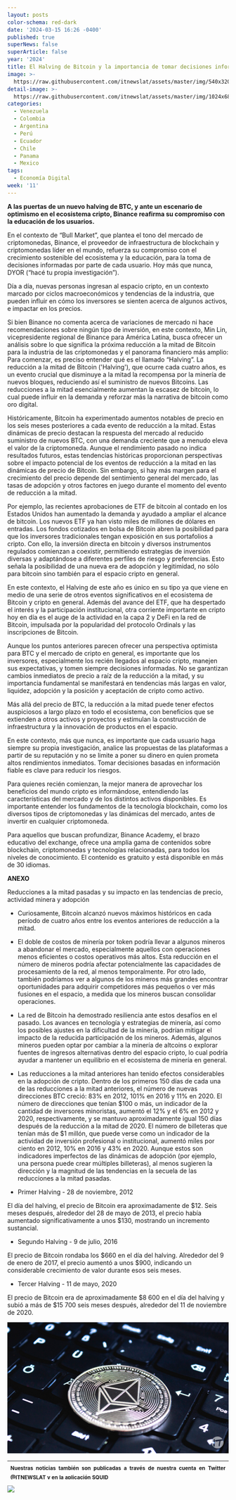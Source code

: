 ```yaml
---
layout: posts
color-schema: red-dark
date: '2024-03-15 16:26 -0400'
published: true
superNews: false
superArticle: false
year: '2024'
title: El Halving de Bitcoin y la importancia de tomar decisiones informadas
image: >-
  https://raw.githubusercontent.com/itnewslat/assets/master/img/540x320/bitcoin-teclado-p.jpg
detail-image: >-
  https://raw.githubusercontent.com/itnewslat/assets/master/img/1024x680/bitcoin-teclado-g.jpg
categories:
  - Venezuela
  - Colombia
  - Argentina
  - Perú
  - Ecuador
  - Chile
  - Panama
  - Mexico
tags:
  - Economía Digital
week: '11'
---
```

**A las puertas de un nuevo halving de BTC, y ante un escenario de optimismo en el ecosistema cripto, Binance reafirma su compromiso con la educación de los usuarios.**

En el contexto de “Bull Market”, que plantea el tono del mercado de criptomonedas, Binance, el proveedor de infraestructura de blockchain y criptomonedas líder en el mundo, refuerza su compromiso con el crecimiento sostenible del ecosistema y la educación, para la toma de decisiones informadas por parte de cada usuario. Hoy más que nunca, DYOR (“hacé tu propia investigación”).

Día a día, nuevas personas ingresan al espacio cripto, en un contexto marcado por ciclos macroeconómicos y tendencias de la industria, que pueden influir en cómo los inversores se sienten acerca de algunos activos, e impactar en los precios.

Si bien Binance no comenta acerca de variaciones de mercado ni hace recomendaciones sobre ningún tipo de inversión, en este contexto, Min Lin, vicepresidente regional de Binance para América Latina, busca ofrecer un análisis sobre lo que significa la próxima reducción a la mitad de Bitcoin para la industria de las criptomonedas y el panorama financiero más amplio: Para comenzar, es preciso entender qué es el llamado “Halving”. La reducción a la mitad de Bitcoin ('Halving'), que ocurre cada cuatro años, es un evento crucial que disminuye a la mitad la recompensa por la minería de nuevos bloques, reduciendo así el suministro de nuevos Bitcoins. Las reducciones a la mitad esencialmente aumentan la escasez de bitcoin, lo cual puede influir en la demanda y reforzar más la narrativa de bitcoin como oro digital.

Históricamente, Bitcoin ha experimentado aumentos notables de precio en los seis meses posteriores a cada evento de reducción a la mitad. Estas dinámicas de precio destacan la respuesta del mercado al reducido suministro de nuevos BTC, con una demanda creciente que a menudo eleva el valor de la criptomoneda. Aunque el rendimiento pasado no indica resultados futuros, estas tendencias históricas proporcionan perspectivas sobre el impacto potencial de los eventos de reducción a la mitad en las dinámicas de precio de Bitcoin. Sin embargo, si hay más margen para el crecimiento del precio depende del sentimiento general del mercado, las tasas de adopción y otros factores en juego durante el momento del evento de reducción a la mitad.

Por ejemplo, las recientes aprobaciones de ETF de bitcoin al contado en los Estados Unidos han aumentado la demanda y ayudado a ampliar el alcance de bitcoin. Los nuevos ETF ya han visto miles de millones de dólares en entradas. Los fondos cotizados en bolsa de Bitcoin abren la posibilidad para que los inversores tradicionales tengan exposición en sus portafolios a cripto. Con ello, la inversión directa en bitcoin y diversos instrumentos regulados comienzan a coexistir, permitiendo estrategias de inversión diversas y adaptándose a diferentes perfiles de riesgo y preferencias. Esto señala la posibilidad de una nueva era de adopción y legitimidad, no sólo para bitcoin sino también para el espacio cripto en general.

En este contexto, el Halving de este año es único en su tipo ya que viene en medio de una serie de otros eventos significativos en el ecosistema de Bitcoin y cripto en general. Además del avance del ETF, que ha despertado el interés y la participación institucional, otra corriente importante en cripto hoy en día es el auge de la actividad en la capa 2 y DeFi en la red de Bitcoin, impulsada por la popularidad del protocolo Ordinals y las inscripciones de Bitcoin.

Aunque los puntos anteriores parecen ofrecer una perspectiva optimista para BTC y el mercado de cripto en general, es importante que los inversores, especialmente los recién llegados al espacio cripto, manejen sus expectativas, y tomen siempre decisiones informadas. No se garantizan cambios inmediatos de precio a raíz de la reducción a la mitad, y su importancia fundamental se manifestará en tendencias más largas en valor, liquidez, adopción y la posición y aceptación de cripto como activo.

Más allá del precio de BTC, la reducción a la mitad puede tener efectos auspiciosos a largo plazo en todo el ecosistema, con beneficios que se extienden a otros activos y proyectos y estimulan la construcción de infraestructura y la innovación de productos en el espacio.

En este contexto, más que nunca, es importante que cada usuario haga siempre su propia investigación, analice las propuestas de las plataformas a partir de su reputación y no se limite a poner su dinero en quien prometa altos rendimientos inmediatos. Tomar decisiones basadas en información fiable es clave para reducir los riesgos.

Para quienes recién comienzan, la mejor manera de aprovechar los beneficios del mundo cripto es informándose, entendiendo las características del mercado y de los distintos activos disponibles. Es importante entender los fundamentos de la tecnología blockchain, como los diversos tipos de criptomonedas y las dinámicas del mercado, antes de invertir en cualquier criptomoneda.

Para aquellos que buscan profundizar, Binance Academy, el brazo educativo del exchange, ofrece una amplia gama de contenidos sobre blockchain, criptomonedas y tecnologías relacionadas, para todos los niveles de conocimiento. El contenido es gratuito y está disponible en más de 30 idiomas.

**ANEXO**

Reducciones a la mitad pasadas y su impacto en las tendencias de precio, actividad minera y adopción

- Curiosamente, Bitcoin alcanzó nuevos máximos históricos en cada período de cuatro años entre los eventos anteriores de reducción a la mitad.

- El doble de costos de minería por token podría llevar a algunos mineros a abandonar el mercado, especialmente aquellos con operaciones menos eficientes o costos operativos más altos. Esta reducción en el número de mineros podría afectar potencialmente las capacidades de procesamiento de la red, al menos temporalmente. Por otro lado, también podríamos ver a algunos de los mineros más grandes encontrar oportunidades para adquirir competidores más pequeños o ver más fusiones en el espacio, a medida que los mineros buscan consolidar operaciones.

- La red de Bitcoin ha demostrado resiliencia ante estos desafíos en el pasado. Los avances en tecnología y estrategias de minería, así como los posibles ajustes en la dificultad de la minería, podrían mitigar el impacto de la reducida participación de los mineros. Además, algunos mineros pueden optar por cambiar a la minería de altcoins o explorar fuentes de ingresos alternativas dentro del espacio cripto, lo cual podría ayudar a mantener un equilibrio en el ecosistema de minería en general.

- Las reducciones a la mitad anteriores han tenido efectos considerables en la adopción de cripto. Dentro de los primeros 150 días de cada una de las reducciones a la mitad anteriores, el número de nuevas direcciones BTC creció: 83% en 2012, 101% en 2016 y 11% en 2020. El número de direcciones que tenían $100 o más, un indicador de la cantidad de inversores minoristas, aumentó el 12% y el 6% en 2012 y 2020, respectivamente, y se mantuvo aproximadamente igual 150 días después de la reducción a la mitad de 2020. El número de billeteras que tenían más de $1 millón, que puede verse como un indicador de la actividad de inversión profesional o institucional, aumentó miles por ciento en 2012, 10% en 2016 y 43% en 2020. Aunque estos son indicadores imperfectos de las dinámicas de adopción (por ejemplo, una persona puede crear múltiples billeteras), al menos sugieren la dirección y la magnitud de las tendencias en la secuela de las reducciones a la mitad pasadas.

- Primer Halving - 28 de noviembre, 2012

El día del halving, el precio de Bitcoin era aproximadamente de $12. Seis meses después, alrededor del 28 de mayo de 2013, el precio había aumentado significativamente a unos $130, mostrando un incremento sustancial.

- Segundo Halving - 9 de julio, 2016

El precio de Bitcoin rondaba los $660 en el día del halving. Alrededor del 9 de enero de 2017, el precio aumentó a unos $900, indicando un considerable crecimiento de valor durante esos seis meses.

- Tercer Halving - 11 de mayo, 2020

El precio de Bitcoin era de aproximadamente $8 600 en el día del halving y subió a más de $15 700 seis meses después, alrededor del 11 de noviembre de 2020.

![](https://raw.githubusercontent.com/itnewslat/assets/master/img/540x320/bitcoin-teclado-p.jpg)

<table style="height: 42px;" width="569">
<tbody>
<tr>
<td style="text-align: justify;"><sub><strong>Nuestras noticias también son publicadas a través de nuestra cuenta en Twitter <a href="https://twitter.com/itnewslat?lang=es">@ITNEWSLAT</a> y en la aplicación <a href="https://squidapp.co/en/">SQUID</a></strong></sub></td>
</tr>
</tbody>
</table>

<img src="https://tracker.metricool.com/c3po.jpg?hash=56f88a41e39ab42c063cc51676587a04"/>
